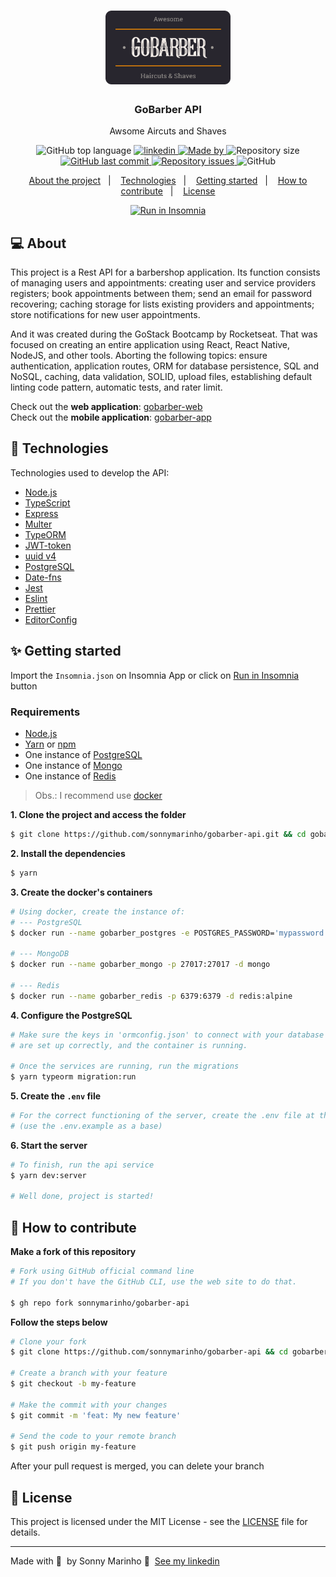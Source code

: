 <h1 align="center" >
	<img alt="Logo" src="docs/assets/logo.svg" width="200px" />
</h1>


<h3 align="center">
  GoBarber API
</h3>

<p align="center">Awsome Aircuts and Shaves</p>

<p align="center">
  <img alt="GitHub top language" src="https://img.shields.io/github/languages/top/sonnymarinho/gobarber-api">

  <a href="https://www.linkedin.com/in/sonnymarinho/">
  <img alt="linkedin" src="https://img.shields.io/badge/-Sonny%20Marinho-378fe9?style=flat-square&logo=Linkedin&logoColor=white&link=https://www.linkedin.com/in/sonnymarinho">
    <img alt="Made by" src="https://img.shields.io/badge/made%20by-Sonny%20Marinho-gree">
  </a>

  <img alt="Repository size" src="https://img.shields.io/github/repo-size/sonnymarinho/gobarber-api">

  <a href="https://github.com/sonnymarinho/gobarber-api/commits/master">
    <img alt="GitHub last commit" src="https://img.shields.io/github/last-commit/sonnymarinho/gobarber-api">
  </a>

  <a href="https://github.com/sonnymarinho/gobarber-api/issues">
    <img alt="Repository issues" src="https://img.shields.io/github/issues/sonnymarinho/gobarber-api">
  </a>

  <img alt="GitHub" src="https://img.shields.io/github/license/sonnymarinho/gobarber-api">
</p>

<p align="center">
  <a href="#-about-the-project">About the project</a>&nbsp;&nbsp;&nbsp;|&nbsp;&nbsp;&nbsp;
  <a href="#-technologies">Technologies</a>&nbsp;&nbsp;&nbsp;|&nbsp;&nbsp;&nbsp;
  <a href="#-getting-started">Getting started</a>&nbsp;&nbsp;&nbsp;|&nbsp;&nbsp;&nbsp;
  <a href="#-how-to-contribute">How to contribute</a>&nbsp;&nbsp;&nbsp;|&nbsp;&nbsp;&nbsp;
  <a href="#-license">License</a>
</p>

<p id="insomniaButton" align="center">
  <a href="docs/insomnia.json" target="_blank"><img src="https://insomnia.rest/images/run.svg" alt="Run in Insomnia"></a>
</p>

## 💻 About
<p>This project is a Rest API for a barbershop application. Its function consists of managing users and appointments: creating user and service providers registers; book appointments between them; send an email for password recovering; caching storage for lists existing providers and appointments; store notifications for new user appointments. </p>

<p> And it was created during the GoStack Bootcamp by Rocketseat. That was focused on creating an entire application using React, React Native, NodeJS, and other tools. Aborting the following topics: ensure authentication, application routes, ORM for database persistence, SQL and NoSQL, caching,  data validation, SOLID, upload files, establishing default linting code pattern, automatic tests, and rater limit. </p>

Check out the **web application**: [gobarber-web](https://github/sonnymarinho/gobarber-web)</br>
Check out the **mobile application**: [gobarber-app](https://github/sonnymarinho/gobarber-app)

## 🚀 Technologies

Technologies used to develop the API:

- [Node.js](https://nodejs.org/en/)
- [TypeScript](https://www.typescriptlang.org/)
- [Express](https://expressjs.com/pt-br/)
- [Multer](https://github.com/expressjs/multer)
- [TypeORM](https://typeorm.io/#/)
- [JWT-token](https://jwt.io/)
- [uuid v4](https://github.com/thenativeweb/uuidv4/)
- [PostgreSQL](https://www.postgresql.org/)
- [Date-fns](https://date-fns.org/)
- [Jest](https://jestjs.io/)
- [Eslint](https://eslint.org/)
- [Prettier](https://prettier.io/)
- [EditorConfig](https://editorconfig.org/)

## ✨️ Getting started

Import the `Insomnia.json` on Insomnia App or click on [Run in Insomnia](#insomniaButton) button

### Requirements

- [Node.js](https://nodejs.org/en/)
- [Yarn](https://classic.yarnpkg.com/) or [npm](https://www.npmjs.com/)
- One instance of [PostgreSQL](https://www.postgresql.org/)
- One instance of [Mongo](https://www.mongodb.com/)
- One instance of [Redis](https://redis.io/)

> Obs.: I recommend use [docker](/docs/using_docker.md)

**1. Clone the project and access the folder**

```bash
$ git clone https://github.com/sonnymarinho/gobarber-api.git && cd gobarber-api
```

**2. Install the dependencies**

```bash
$ yarn
```

**3. Create the docker's containers**

```bash
# Using docker, create the instance of:
# --- PostgreSQL
$ docker run --name gobarber_postgres -e POSTGRES_PASSWORD='mypassword' -p 5432:5432 -d postgres

# --- MongoDB
$ docker run --name gobarber_mongo -p 27017:27017 -d mongo

# --- Redis
$ docker run --name gobarber_redis -p 6379:6379 -d redis:alpine
```

**4. Configure the PostgreSQL**

```bash
# Make sure the keys in 'ormconfig.json' to connect with your database
# are set up correctly, and the container is running.

# Once the services are running, run the migrations
$ yarn typeorm migration:run
```

**5. Create the `.env` file**

```bash
# For the correct functioning of the server, create the .env file at the root of the project.
# (use the .env.example as a base)
```

**6. Start the server**

```bash
# To finish, run the api service
$ yarn dev:server

# Well done, project is started!
```


## 🤔 How to contribute

**Make a fork of this repository**

```bash
# Fork using GitHub official command line
# If you don't have the GitHub CLI, use the web site to do that.

$ gh repo fork sonnymarinho/gobarber-api
```

**Follow the steps below**

```bash
# Clone your fork
$ git clone https://github.com/sonnymarinho/gobarber-api && cd gobarber-api

# Create a branch with your feature
$ git checkout -b my-feature

# Make the commit with your changes
$ git commit -m 'feat: My new feature'

# Send the code to your remote branch
$ git push origin my-feature
```

After your pull request is merged, you can delete your branch

## 📝 License

This project is licensed under the MIT License - see the [LICENSE](https://github.com/git/git-scm.com/blob/master/MIT-LICENSE.txt) file for details.

---

Made with 💜 &nbsp;by Sonny Marinho 👋 &nbsp;[See my linkedin](https://www.linkedin.com/in/sonnymarinho/)
